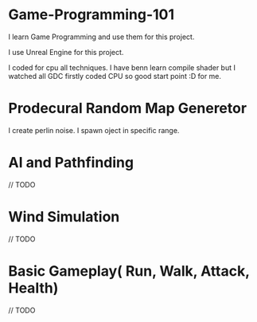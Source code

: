 # Game-Programming-101
I learn Game Programming and use them for this project.

I use Unreal Engine for this project.

I coded for cpu all techniques. I have benn learn compile shader but I watched all GDC firstly coded CPU so good start point :D for me.

# Prodecural Random Map Generetor

I create perlin noise. I spawn oject in specific range.

# AI and Pathfinding

// TODO

# Wind Simulation

// TODO

# Basic Gameplay( Run, Walk, Attack, Health)

// TODO
